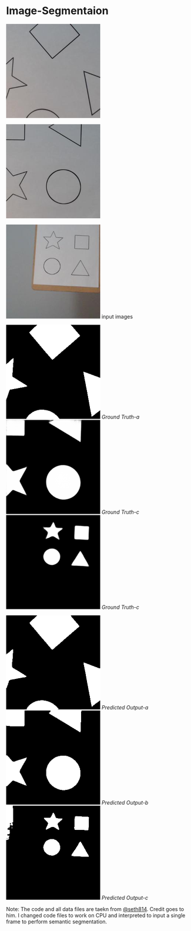# Image-Segmentaion

![test-a](./test/1.jpg)

![test-b](./test/2.jpg)

![test-c](./test/3.jpg)
input images

![mask](./mask/1.png)
*Ground Truth-a*
![mask](./mask/2.png)
*Ground Truth-c*
![mask](./mask/3.png)
*Ground Truth-c*

![pred](./pred/1.png)
*Predicted Output-a*
![pred](./pred/2.png)
*Predicted Output-b*
![pred](./pred/3.png)
*Predicted Output-c*



















Note: The code and all data files are taekn from [@seth814](https://github.com/seth814). Credit goes to him. I changed code files to work on CPU and interpreted to input a single frame to perform semantic segmentation.
